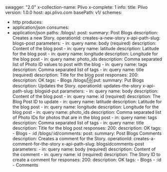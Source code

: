 swagger: "2.0"
x-collection-name: Plivo
x-complete: 1
info:
  title: Plivo
  version: 1.0.0
host: api.plivo.com
basePath: v1/
schemes:
- http
produces:
- application/json
consumes:
- application/json
paths:
  /blogs/:
    post:
      summary: Post Blogs
      description: Creates a new Story.
      operationId: creates-a-new-story
      x-api-path-slug: blogs-post
      parameters:
      - in: query
        name: body (required)
        description: Content of the blog post
      - in: query
        name: latitude
        description: Latitude for the blog post
      - in: query
        name: longitude
        description: Longitude for the blog post
      - in: query
        name: photo_ids
        description: Comma separated list of Photo ID values to post with the blog
      - in: query
        name: tags
        description: Comma separated list of tags
      - in: query
        name: title (required)
        description: Title for the blog post
      responses:
        200:
          description: OK
      tags:
      - Blogs
  /blogs/:id:
    put:
      summary: Put Blogs
      description: Updates the Story.
      operationId: updates-the-story
      x-api-path-slug: blogsid-put
      parameters:
      - in: query
        name: body
        description: Content of the blog post
      - in: query
        name: id (required)
        description: The Blog Post ID to update
      - in: query
        name: latitude
        description: Latitude for the blog post
      - in: query
        name: longitude
        description: Longitude for the blog post
      - in: query
        name: photo_ids
        description: Comma separated list of Photo IDs for photos that are in the
          blog post
      - in: query
        name: tags
        description: Comma separated list of tags
      - in: query
        name: title
        description: Title for the blog post
      responses:
        200:
          description: OK
      tags:
      - Blogs
      - :id
  /blogs/:id/comments:
    post:
      summary: Post Blogs Comments
      description: Creates a comment for the Story.
      operationId: creates-a-comment-for-the-story
      x-api-path-slug: blogsidcomments-post
      parameters:
      - in: query
        name: body (required)
        description: Content of the comment
      - in: query
        name: id (required)
        description: The Story ID to create a comment for
      responses:
        200:
          description: OK
      tags:
      - Blogs
      - :id
      - Comments